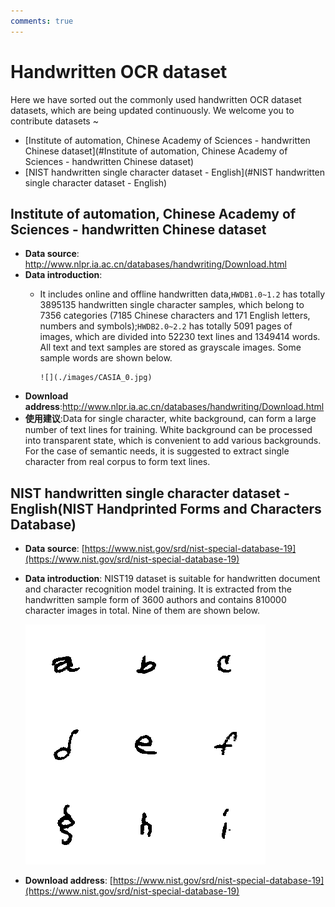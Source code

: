 ```yaml
---
comments: true
---
```



# Handwritten OCR dataset

Here we have sorted out the commonly used handwritten OCR dataset datasets, which are being updated continuously. We welcome you to contribute datasets ~

- [Institute of automation, Chinese Academy of Sciences - handwritten Chinese dataset](#Institute of automation, Chinese Academy of Sciences - handwritten Chinese dataset)
- [NIST handwritten single character dataset - English](#NIST handwritten single character dataset - English)

## Institute of automation, Chinese Academy of Sciences - handwritten Chinese dataset

- **Data source**: <http://www.nlpr.ia.ac.cn/databases/handwriting/Download.html>
- **Data introduction**:
  - It includes online and offline handwritten data,`HWDB1.0~1.2` has totally 3895135 handwritten single character samples, which belong to 7356 categories (7185 Chinese characters and 171 English letters, numbers and symbols);`HWDB2.0~2.2` has totally 5091 pages of images, which are divided into 52230 text lines and 1349414 words. All text and text samples are stored as grayscale images. Some sample words are shown below.

        ![](./images/CASIA_0.jpg)

- **Download address**:<http://www.nlpr.ia.ac.cn/databases/handwriting/Download.html>
- **使用建议**:Data for single character, white background, can form a large number of text lines for training. White background can be processed into transparent state, which is convenient to add various backgrounds. For the case of semantic needs, it is suggested to extract single character from real corpus to form text lines.

## NIST handwritten single character dataset - English(NIST Handprinted Forms and Characters Database)

- **Data source**: [https://www.nist.gov/srd/nist-special-database-19](https://www.nist.gov/srd/nist-special-database-19)
- **Data introduction**: NIST19 dataset is suitable for handwritten document and character recognition model training. It is extracted from the handwritten sample form of 3600 authors and contains 810000 character images in total. Nine of them are shown below.

    ![](./images/nist_demo.png)

- **Download address**: [https://www.nist.gov/srd/nist-special-database-19](https://www.nist.gov/srd/nist-special-database-19)
